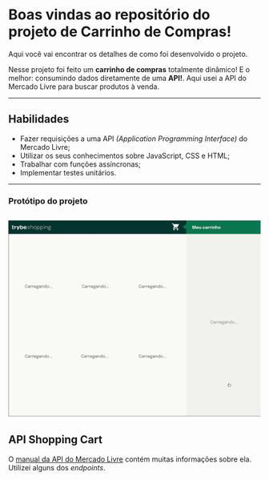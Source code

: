 # Boas vindas ao repositório do projeto de Carrinho de Compras!

Aqui você vai encontrar os detalhes de como foi desenvolvido o projeto.

Nesse projeto foi feito um **carrinho de compras** totalmente dinâmico! E o melhor: consumindo dados diretamente de uma **API!**. Aqui usei a API do Mercado Livre para buscar produtos à venda.

---


## Habilidades

- Fazer requisições a uma API *(Application Programming Interface)* do Mercado Livre;
- Utilizar os seus conhecimentos sobre JavaScript, CSS e HTML;
- Trabalhar com funções assíncronas;
- Implementar testes unitários.

---

### Protótipo do projeto
![Project Gif](./prototipo.gif)
---

## API Shopping Cart

O [manual da API do Mercado Livre](https://developers.mercadolivre.com.br/pt_br/itens-e-buscas) contém muitas informações sobre ela. Utilizei alguns dos _endpoints_.
